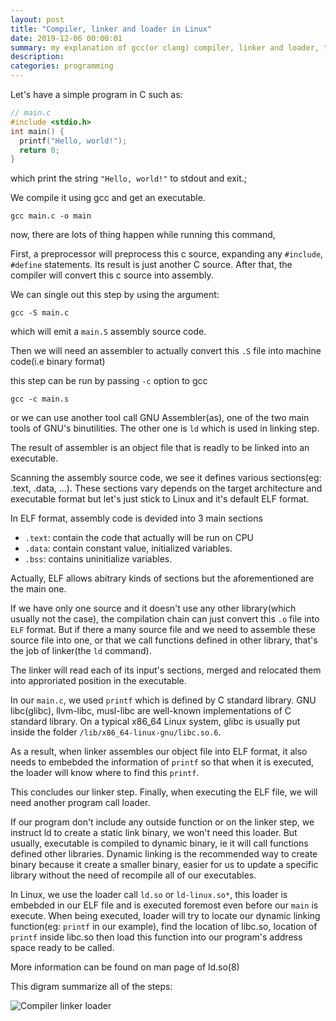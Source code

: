 ```yaml
---
layout: post
title: "Compiler, linker and loader in Linux"
date: 2019-12-06 00:00:01
summary: my explanation of gcc(or clang) compiler, linker and loader, their relationship.
description: 
categories: programming
---
```


Let's have a simple program in C such as:

~~~ c
// main.c
#include <stdio.h>
int main() {
  printf("Hello, world!");
  return 0;
}
~~~

which print the string `"Hello, world!"` to stdout and exit.;

We compile it using gcc and get an executable.

~~~
gcc main.c -o main
~~~

now, there are lots of thing happen while running this command,

First, a preprocessor will preprocess this c source, expanding any `#include`, `#define` statements. Its result is just another C source.
After that, the compiler will convert this c source into assembly.

We can single out this step by using the argument:

~~~
gcc -S main.c
~~~

which will emit a `main.S` assembly source code.

Then we will need an assembler to actually convert this `.S` file into machine code(i.e binary format)

this step can be run by passing `-c` option to gcc

~~~
gcc -c main.s
~~~

or we can use another tool call GNU Assembler(as), one of the two main tools of GNU's binutilities. The other one is `ld` which is used in linking step.

The result of assembler is an object file that is readly to be linked into an executable.

Scanning the assembly source code, we see it defines various sections(eg: .text, .data, ...). These sections vary depends on the target architecture and executable format but let's just stick to Linux and it's default ELF format.

In ELF format, assembly code is devided into 3 main sections
- `.text`: contain the code that actually will be run on CPU
- `.data`: contain constant value, initialized variables.
- `.bss`: contains uninitialize variables.

Actually, ELF allows abitrary kinds of sections but the aforementioned are the main one.

If we have only one source and it doesn't use any other library(which usually not the case), the compilation chain can just convert this `.o` file into `ELF` format.
But if there a many source file and we need to assemble these source file into one, or that we call functions defined in other library, that's the job of linker(the `ld` command).

The linker will read each of its input's sections, merged and relocated them into approriated position in the executable.

In our `main.c`, we used `printf` which is defined by C standard library. GNU libc(glibc), llvm-libc, musl-libc are well-known implementations of C standard library. On a typical x86_64 Linux system, glibc is usually put inside the folder `/lib/x86_64-linux-gnu/libc.so.6`.

As a result, when linker assembles our object file into ELF format, it also needs to embebded the information of `printf` so that when it is executed, the loader will know where to find this `printf`.

This concludes our linker step. Finally, when executing the ELF file, we will need another program call loader.

If our program don't include any outside function or on the linker step, we instruct ld to create a static link binary, we won't need this loader.
But usually, executable is compiled to dynamic binary, ie it will call functions defined other libraries. Dynamic linking is the recommended way to create binary because it create a smaller binary, easier for us to update a specific library without the need of recompile all of our executables.

In Linux, we use the loader call `ld.so` or `ld-linux.so*`, this loader is embebded in our ELF file and is executed foremost even before our `main` is execute. When being executed, loader will try to locate our dynamic linking function(eg: `printf` in our example), find the location of libc.so, location of `printf` inside libc.so then load this function into our program's address space ready to be called.

More information can be found on man page of ld.so(8)

This digram summarize all of the steps:

![Compiler linker loader](https://user-images.githubusercontent.com/5134525/71498531-10cd7480-28a0-11ea-83b1-e61bb6861bdb.png)
